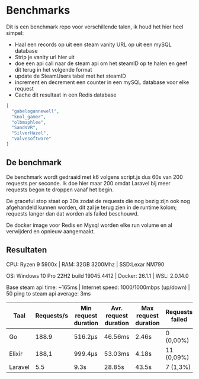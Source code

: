 # Benchmarks

Dit is een benchmark repo voor verschillende talen, ik houd het hier heel simpel:
- Haal een records op uit een steam vanity URL op uit een mySQL database
- Strip je vanity url hier uit
- doe een api call naar de steam api om het steamID op te halen en geef dit terug in het volgende format
- update de SteamUsers tabel met het steamID
- increment en decrement een counter in een mySQL database voor elke request
- Cache dit resultaat in een Redis database
```json
[
  "gabelogannewell",
  "knol_gamer",
  "olbmaphlee",
  "SandsVR",
  "SilverHazel",
  "valvesoftware"
]
```

## De benchmark
De benchmark wordt gedraaid met k6 volgens script.js dus 60s van 200 requests per seconde.
Ik doe hier maar 200 omdat Laravel bij meer requests begon te droppen vanaf het begin.

De graceful stop staat op 30s zodat de requests die nog bezig zijn ook nog afgehandeld kunnen worden, dit zal je terug zien in de runtime kolom; requests langer dan dat worden als failed beschouwd.

De docker image voor Redis en Mysql worden elke run volume en al verwijderd en opnieuw aangemaakt.

## Resultaten
CPU: Ryzen 9 5900x | RAM: 32GB 3200Mhz | SSD:Lexar NM790

OS: Windows 10 Pro 22H2 build 19045.4412 | Docker: 26.1.1 | WSL: 2.0.14.0

Base steam api time: ~165ms | Internet speed: 1000/1000mbps (up/down) | 50 ping to steam api average: 3ms

| Taal    | Requests/s | Min request duration | Avr. request duration | Max request duration | Requests failed | Requests completed | runtime |
|---------|------------|----------------------|-----------------------|----------------------|-----------------|--------------------|---------|
| Go      | 188.9      | 516.2µs              | 46.56ms               | 2.46s                | 0 (0,00%)       | 11520              | 61s     |
| Elixir  | 188,1      | 999.4µs              | 53.03ms               | 4.18s                | 11 (0,09%)      | 11472              | 61s     |
| Laravel | 5.5        | 9.3s                 | 28.85s                | 43.5s                | 7 (1,3%)        | 499                | 90s     |